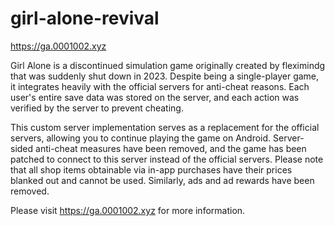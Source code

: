 # girl-alone-revival

<https://ga.0001002.xyz>

Girl Alone is a discontinued simulation game originally created by fleximindg that was suddenly shut down in 2023. Despite being a single-player game, it integrates heavily with the official servers for anti-cheat reasons. Each user's entire save data was stored on the server, and each action was verified by the server to prevent cheating.

This custom server implementation serves as a replacement for the official servers, allowing you to continue playing the game on Android. Server-sided anti-cheat measures have been removed, and the game has been patched to connect to this server instead of the official servers. Please note that all shop items obtainable via in-app purchases have their prices blanked out and cannot be used. Similarly, ads and ad rewards have been removed. 

Please visit <https://ga.0001002.xyz> for more information.
